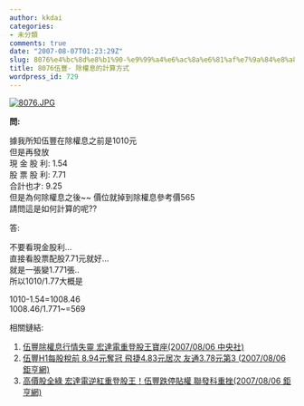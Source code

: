 ```yaml
---
author: kkdai
categories:
- 未分類
comments: true
date: "2007-08-07T01:23:29Z"
slug: 8076%e4%bc%8d%e8%b1%90-%e9%99%a4%e6%ac%8a%e6%81%af%e7%9a%84%e8%a8%88%e7%ae%97%e6%96%b9%e5%bc%8f
title: 8076伍豐- 除權息的計算方式
wordpress_id: 729
---
```



<!--more-->
 

[![8076.JPG](http://farm2.static.flickr.com/1170/1030626836_b57699a87e.jpg)](http://tw.stock.yahoo.com/q/ta?s=8076)

**問:**

據我所知伍豐在除權息之前是1010元  
但是再發放  
現 金 股 利: 1.54  
股 票 股 利: 7.71  
合計也才: 9.25  
但是為何除權息之後~~ 價位就掉到除權息參考價565  
請問這是如何計算的呢??  

答:

不要看現金股利...  
直接看股票配股7.71元就好...  
就是一張變1.771張..  
所以1010/1.77大概是  

1010-1.54=1008.46  
1008.46/1.771~=569  

 

相關鏈結:  

  1. [伍豐除權息行情失靈 宏達電重登股王寶座(2007/08/06 中央社)](http://tw.stock.yahoo.com/news_content/url/d/a/070806/1/jgvf.html)  
  2. [伍豐H1每股稅前 8.94元奪冠 飛捷4.83元居次 友通3.78元第3 (2007/08/06 鉅亨網)](http://tw.stock.yahoo.com/news_content/url/d/a/070806/2/jgtx.html)  
  3. [高價股全綠 宏達電逆紅重登股王！伍豐跌停貼權 聯發科重挫(2007/08/06 鉅亨網)](http://tw.stock.yahoo.com/news_content/url/d/a/070806/2/jfzk.html)
